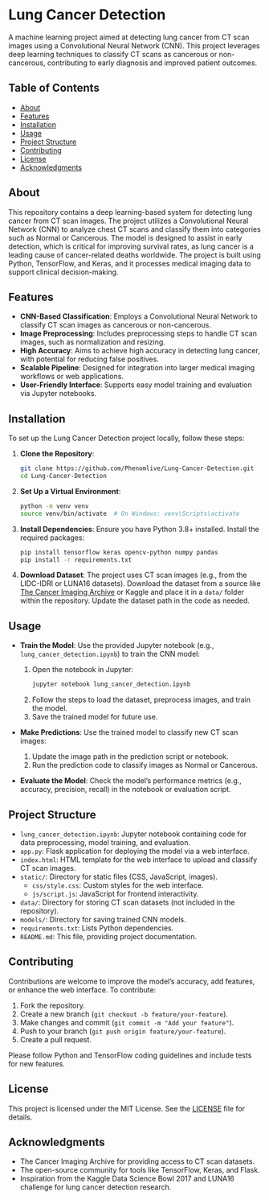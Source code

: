 

# Lung Cancer Detection

A machine learning project aimed at detecting lung cancer from CT scan images using a Convolutional Neural Network (CNN). This project leverages deep learning techniques to classify CT scans as cancerous or non-cancerous, contributing to early diagnosis and improved patient outcomes.

## Table of Contents
- [About](#about)
- [Features](#features)
- [Installation](#installation)
- [Usage](#usage)
- [Project Structure](#project-structure)
- [Contributing](#contributing)
- [License](#license)
- [Acknowledgments](#acknowledgments)

## About
This repository contains a deep learning-based system for detecting lung cancer from CT scan images. The project utilizes a Convolutional Neural Network (CNN) to analyze chest CT scans and classify them into categories such as Normal or Cancerous. The model is designed to assist in early detection, which is critical for improving survival rates, as lung cancer is a leading cause of cancer-related deaths worldwide. The project is built using Python, TensorFlow, and Keras, and it processes medical imaging data to support clinical decision-making.[](https://github.com/ayush9304/Lung_Cancer_Detection)

## Features
- **CNN-Based Classification**: Employs a Convolutional Neural Network to classify CT scan images as cancerous or non-cancerous.
- **Image Preprocessing**: Includes preprocessing steps to handle CT scan images, such as normalization and resizing.
- **High Accuracy**: Aims to achieve high accuracy in detecting lung cancer, with potential for reducing false positives.
- **Scalable Pipeline**: Designed for integration into larger medical imaging workflows or web applications.
- **User-Friendly Interface**: Supports easy model training and evaluation via Jupyter notebooks.

## Installation
To set up the Lung Cancer Detection project locally, follow these steps:

1. **Clone the Repository**:
   ```bash
   git clone https://github.com/Phenomlive/Lung-Cancer-Detection.git
   cd Lung-Cancer-Detection
   ```

2. **Set Up a Virtual Environment**:
   ```bash
   python -m venv venv
   source venv/bin/activate  # On Windows: venv\Scripts\activate
   ```

3. **Install Dependencies**:
   Ensure you have Python 3.8+ installed. Install the required packages:
   ```bash
   pip install tensorflow keras opencv-python numpy pandas
   pip install -r requirements.txt
   ```

4. **Download Dataset**:
   The project uses CT scan images (e.g., from the LIDC-IDRI or LUNA16 datasets). Download the dataset from a source like [The Cancer Imaging Archive](http://www.cancerimagingarchive.net/) or Kaggle and place it in a `data/` folder within the repository. Update the dataset path in the code as needed.[](https://github.com/VinayBN8997/Lung_Cancer_Detection_Using_Python)

## Usage
- **Train the Model**:
  Use the provided Jupyter notebook (e.g., `lung_cancer_detection.ipynb`) to train the CNN model:
  1. Open the notebook in Jupyter:
     ```bash
     jupyter notebook lung_cancer_detection.ipynb
     ```
  2. Follow the steps to load the dataset, preprocess images, and train the model.
  3. Save the trained model for future use.

- **Make Predictions**:
  Use the trained model to classify new CT scan images:
  1. Update the image path in the prediction script or notebook.
  2. Run the prediction code to classify images as Normal or Cancerous.

- **Evaluate the Model**:
  Check the model’s performance metrics (e.g., accuracy, precision, recall) in the notebook or evaluation script.

## Project Structure
- `lung_cancer_detection.ipynb`: Jupyter notebook containing code for data preprocessing, model training, and evaluation.
- `app.py`: Flask application for deploying the model via a web interface.
- `index.html`: HTML template for the web interface to upload and classify CT scan images.
- `static/`: Directory for static files (CSS, JavaScript, images).
  - `css/style.css`: Custom styles for the web interface.
  - `js/script.js`: JavaScript for frontend interactivity.
- `data/`: Directory for storing CT scan datasets (not included in the repository).
- `models/`: Directory for saving trained CNN models.
- `requirements.txt`: Lists Python dependencies.
- `README.md`: This file, providing project documentation.

## Contributing
Contributions are welcome to improve the model’s accuracy, add features, or enhance the web interface. To contribute:
1. Fork the repository.
2. Create a new branch (`git checkout -b feature/your-feature`).
3. Make changes and commit (`git commit -m "Add your feature"`).
4. Push to your branch (`git push origin feature/your-feature`).
5. Create a pull request.

Please follow Python and TensorFlow coding guidelines and include tests for new features.

## License
This project is licensed under the MIT License. See the [LICENSE](LICENSE) file for details.

## Acknowledgments
- The Cancer Imaging Archive for providing access to CT scan datasets.[](https://github.com/VinayBN8997/Lung_Cancer_Detection_Using_Python)
- The open-source community for tools like TensorFlow, Keras, and Flask.
- Inspiration from the Kaggle Data Science Bowl 2017 and LUNA16 challenge for lung cancer detection research.[](https://github.com/katyaputintseva/LungCancer)

